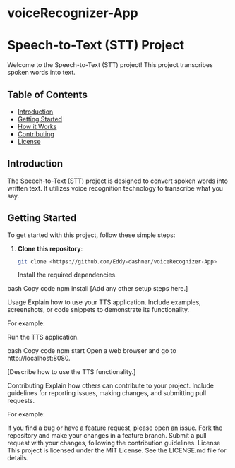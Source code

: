 # voiceRecognizer-App

# Speech-to-Text (STT) Project

Welcome to the Speech-to-Text (STT) project! This project transcribes spoken words into text.

## Table of Contents

- [Introduction](#introduction)
- [Getting Started](#getting-started)
- [How it Works](#how-it-works)
- [Contributing](#contributing)
- [License](#license)

## Introduction

The Speech-to-Text (STT) project is designed to convert spoken words into written text. It utilizes voice recognition technology to transcribe what you say.

## Getting Started

To get started with this project, follow these simple steps:

1. **Clone this repository**:
   ```bash
   git clone <https://github.com/Eddy-dashner/voiceRecognizer-App>
   ```
   Install the required dependencies.

bash
Copy code
npm install
[Add any other setup steps here.]

Usage
Explain how to use your TTS application. Include examples, screenshots, or code snippets to demonstrate its functionality.

For example:

Run the TTS application.

bash
Copy code
npm start
Open a web browser and go to http://localhost:8080.

[Describe how to use the TTS functionality.]

Contributing
Explain how others can contribute to your project. Include guidelines for reporting issues, making changes, and submitting pull requests.

For example:

If you find a bug or have a feature request, please open an issue.
Fork the repository and make your changes in a feature branch.
Submit a pull request with your changes, following the contribution guidelines.
License
This project is licensed under the MIT License. See the LICENSE.md file for details.

